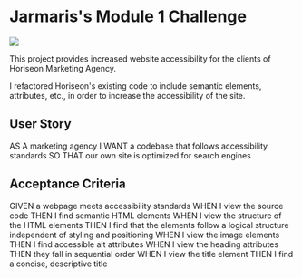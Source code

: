 # Jarmaris's Module 1 Challenge

![](Horiseon_Refactor/Develop/assets/images/Horiseon%20Webpage.png)

This project provides increased website accessibility for the clients of Horiseon Marketing Agency.

I refactored Horiseon's existing code to include semantic elements, attributes, etc., in order to increase the accessibility of the site.

## User Story

AS A marketing agency
I WANT a codebase that follows accessibility standards
SO THAT our own site is optimized for search engines


## Acceptance Criteria

GIVEN a webpage meets accessibility standards
WHEN I view the source code
THEN I find semantic HTML elements
WHEN I view the structure of the HTML elements
THEN I find that the elements follow a logical structure independent of styling and positioning
WHEN I view the image elements
THEN I find accessible alt attributes
WHEN I view the heading attributes
THEN they fall in sequential order
WHEN I view the title element
THEN I find a concise, descriptive title